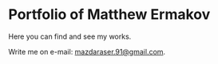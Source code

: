 # Portfolio of Matthew Ermakov

Here you can find and see my works. 

Write me on e-mail: mazdaraser.91@gmail.com.
